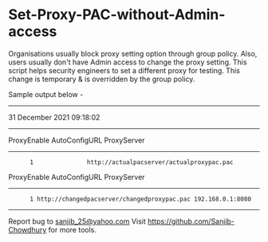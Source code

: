 # Set-Proxy-PAC-without-Admin-access
Organisations usually block proxy setting option through group policy. Also, users usually don't have Admin access to change the proxy setting. This script helps security engineers to set a different proxy for testing. This change is temporary &amp; is overridden by the group policy.

Sample output below -

***************************

31 December 2021 09:18:02


***************************

ProxyEnable AutoConfigURL ProxyServer          
----------- ------------- -----------          
          1               http://actualpacserver/actualproxypac.pac



ProxyEnable AutoConfigURL                              ProxyServer           
----------- -------------                              -----------           
          1 http://changedpacserver/changedproxypac.pac 192.168.0.1:8080


**********************************************************
Report bug to sanjib_25@yahoo.com
Visit https://github.com/Sanjib-Chowdhury for more tools.

